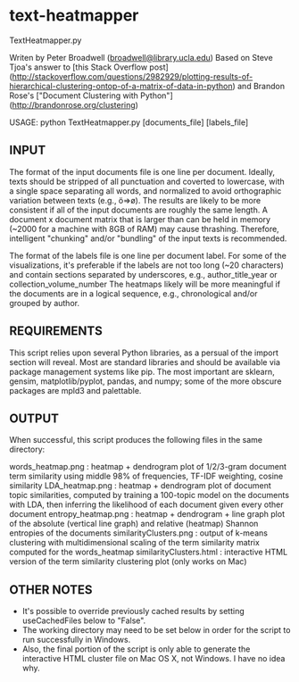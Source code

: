 # text-heatmapper

TextHeatmapper.py

Writen by Peter Broadwell (broadwell@library.ucla.edu)
Based on Steve Tjoa's answer to [this Stack Overflow post] (http://stackoverflow.com/questions/2982929/plotting-results-of-hierarchical-clustering-ontop-of-a-matrix-of-data-in-python)
and Brandon Rose's ["Document Clustering with Python"] (http://brandonrose.org/clustering)

  USAGE: python TextHeatmapper.py [documents_file] [labels_file]

## INPUT

The format of the input documents file is one line per document. Ideally,
texts should be stripped of all punctuation and coverted to lowercase,
with a single space separating all words, and normalized to avoid orthographic
variation between texts (e.g., ö=>ø). The results are likely to be more
consistent if all of the input documents are roughly the same length. A
document x document matrix that is larger than can be held in memory (~2000
for a machine with 8GB of RAM) may cause thrashing. Therefore, intelligent
"chunking" and/or "bundling" of the input texts is recommended.

The format of the labels file is one line per document label. For some
of the visualizations, it's preferable if the labels are not too long
(~20 characters) and contain sections separated by underscores, e.g.,
author_title_year or
collection_volume_number
The heatmaps likely will be more meaningful if the documents are in a logical
sequence, e.g., chronological and/or grouped by author.

## REQUIREMENTS

This script relies upon several Python libraries, as a persual of the import
section will reveal. Most are standard libraries and should be available via
package management systems like pip. The most important are sklearn, gensim,
matplotlib/pyplot, pandas, and numpy; some of the more obscure packages are 
mpld3 and palettable.

## OUTPUT
When successful, this script produces the following files in the
same directory:

words_heatmap.png
:  heatmap + dendrogram plot of 1/2/3-gram document term similarity using middle 98% of frequencies, TF-IDF weighting, cosine similarity
LDA_heatmap.png
:  heatmap + dendrogram plot of document topic similarities, computed by training a 100-topic model on the documents with LDA, then inferring the likelihood of each document given every other document
entropy_heatmap.png
:  heatmap + dendrogram + line graph plot of the absolute (vertical line graph) and relative (heatmap) Shannon entropies of the documents
similarityClusters.png
:  output of k-means clustering with multidimensional scaling of the term similarity matrix computed for the words_heatmap
similarityClusters.html
:  interactive HTML version of the term similarity clustering plot (only works on Mac)

## OTHER NOTES

* It's possible to override previously cached results by setting useCachedFiles
below to "False".
* The working directory may need to be set below in order for the script to
run successfully in Windows.
* Also, the final portion of the script is only able to generate the
interactive HTML cluster file on Mac OS X, not Windows. I have no idea why.
